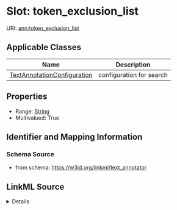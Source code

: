 # Slot: token_exclusion_list

URI: [ann:token_exclusion_list](https://w3id.org/linkml/text_annotator/token_exclusion_list)



<!-- no inheritance hierarchy -->




## Applicable Classes

| Name | Description |
| --- | --- |
[TextAnnotationConfiguration](TextAnnotationConfiguration.md) | configuration for search






## Properties

* Range: [String](String.md)
* Multivalued: True








## Identifier and Mapping Information







### Schema Source


* from schema: https://w3id.org/linkml/text_annotator




## LinkML Source

<details>
```yaml
name: token_exclusion_list
from_schema: https://w3id.org/linkml/text_annotator
rank: 1000
multivalued: true
alias: token_exclusion_list
owner: TextAnnotationConfiguration
domain_of:
- TextAnnotationConfiguration
range: string

```
</details>